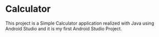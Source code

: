 # Calculator
This project is a Simple Calculator application realized with Java using Android Studio and it is my first Android Studio Project.
